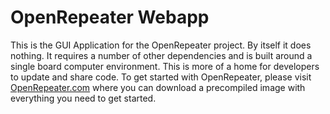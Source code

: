# OpenRepeater Webapp
This is the GUI Application for the OpenRepeater project. By itself it does nothing. It requires a number of other dependencies and is built around a single board computer environment. This is more of a home for developers to update and share code. To get started with OpenRepeater, please visit [OpenRepeater.com](https://openrepeater.com) where you can download a precompiled image with everything you need to get started.
